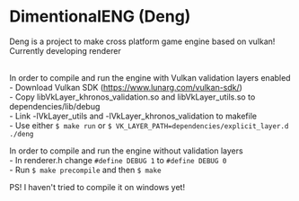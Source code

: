 # DimentionalENG (Deng)
Deng is a project to make cross platform game engine based on vulkan! <br>
Currently developing renderer <br>
<br>

In order to compile and run the engine with Vulkan validation layers enabled <br>
    - Download Vulkan SDK (https://www.lunarg.com/vulkan-sdk/) <br>
    - Copy libVkLayer_khronos_validation.so and libVkLayer_utils.so to dependencies/lib/debug <br>
    - Link -lVkLayer_utils and -lVkLayer_khronos_validation to makefile <br>
    - Use either ``` $ make run ``` or ```$ VK_LAYER_PATH=dependencies/explicit_layer.d ./deng ``` <br>
    
In order to compile and run the engine without validation layers <br>
    - In renderer.h change ``` #define DEBUG 1 ``` to ``` #define DEBUG 0 ``` <br>
    - Run ``` $ make precompile ``` and then ``` $ make ``` <br>
    
PS! I haven't tried to compile it on windows yet! <br>

 
